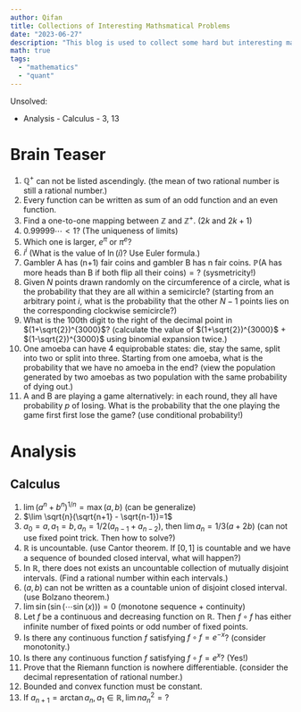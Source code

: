 ```yaml
---
author: Qifan
title: Collections of Interesting Mathsmatical Problems
date: "2023-06-27"
description: "This blog is used to collect some hard but interesting math problem I have encountered when I am preparing quant interview."
math: true
tags: 
  - "mathematics"
  - "quant"
---
```


Unsolved: 
- Analysis - Calculus - 3, 13

# Brain Teaser
1. $\mathbb{Q}^+$ can not be listed ascendingly. (the mean of two rational number is still a rational number.)
2. Every function can be written as sum of an odd function and an even function. 
3. Find a one-to-one mapping between $\mathbb{Z}$ and $\mathbb{Z}^+$. ($2k$ and $2k+1$)
4. $0.99999\cdots< 1$? (The uniqueness of limits)
5. Which one is larger, $e^{\pi}$ or $\pi^e$?
6. $i^i$ (What is the value of $\ln(i)$? Use Euler formula.)
7. Gambler A has (n+1) fair coins and gambler B has n fair coins. $\mathbb{P}(\text{A has more heads than B if both flip all their coins})=?$ (sysmetricity!)
8. Given $N$ points drawn randomly on the circumference of a circle, what is the probability that they are all within a semicircle? (starting from an arbitrary point $i$, what is the probability that the other $N-1$ points lies on the corresponding clockwise semicircle?)
9. What is the 100th digit to the right of the decimal point in $(1+\sqrt{2})^{3000}$? (calculate the value of $(1+\sqrt{2})^{3000}$ + $(1-\sqrt{2})^{3000}$ using binomial expansion twice.)
10. One amoeba can have 4 equiprobable states: die, stay the same, split into two or split into three. Starting from one amoeba, what is the probability that we have no amoeba in the end? (view the population generated by two amoebas as two population with the same probability of dying out.) 
11. A and B are playing a game alternatively: in each round, they all have probability $p$ of losing. What is the probability that the one playing the game first first lose the game? (use conditional probability!)

# Analysis
## Calculus
1. $\lim (a^n + b^n)^{1/n}=\max(a,b)$ (can be generalize)
2. $\lim \sqrt{n}(\sqrt{n+1} - \sqrt{n-1})=1$ 
3. $a_0=a, a_1=b, a_n=1/2(a_{n-1}+a_{n-2})$, then $\lim a_n=1/3(a+2b)$ (can not use fixed point trick. Then how to solve?)
4. $\mathbb{R}$ is uncountable. (use Cantor theorem. If $[0,1]$ is countable and we have a sequence of bounded closed interval, what will happen?)
5. In $\mathbb{R}$, there does not exists an uncountable collection of mutually disjoint intervals. (Find a rational number within each intervals.)
6. $(a,b)$ can not be written as a countable union of disjoint closed interval. (use Bolzano theorem.)
7. $\lim \sin(\sin(\cdots \sin(x))) = 0$ (monotone sequence + continuity)
8. Let $f$ be a continuous and decreasing function on $\mathbb{R}$. Then $f\circ f$ has either infinite number of fixed points or odd number of fixed points. 
9. Is there any continuous function $f$ satisfying $f\circ f = e^{-x}$? (consider monotonity.)
10. Is there any continuous function $f$ satisfying $f\circ f = e^{x}$? (Yes!)
11. Prove that the Riemann function is nowhere differentiable. (consider the decimal representation of rational number.)
12. Bounded and convex function must be constant.
13. If $a_{n+1}=\arctan a_n, a_1\in\mathbb{R}, \lim na_n^2=?$